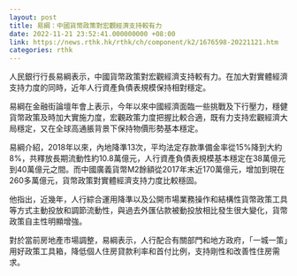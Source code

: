 ```yaml
---
layout: post
title: 易綱：中國貨幣政策對宏觀經濟支持較有力
date: 2022-11-21 23:52:41.000000000 +08:00
link: https://news.rthk.hk/rthk/ch/component/k2/1676598-20221121.htm
categories: rthk
---
```


人民銀行行長易綱表示，中國貨幣政策對宏觀經濟支持較有力。在加大對實體經濟支持力度的同時，近年人行資產負債表規模保持相對穩定。

易綱在金融街論壇年會上表示，今年以來中國經濟面臨一些挑戰及下行壓力，穩健貨幣政策及時加大實施力度，宏觀政策力度把握比較合適，既有力支持宏觀經濟大局穩定，又在全球高通脹背景下保持物價形勢基本穩定。

易綱介紹，2018年以來，內地降準13次，平均法定存款準備金率從15%降到大約8%，共釋放長期流動性約10.8萬億元，人行資產負債表規模基本穩定在38萬億元到40萬億元之間。而中國廣義貨幣M2餘額從2017年末近170萬億元，增加到現在260多萬億元，貨幣政策對實體經濟支持力度比較穩固。

他指出，近幾年，人行綜合運用降準以及公開市場業務操作和結構性貨幣政策工具等方式主動投放和調節流動性，與過去外匯佔款被動投放相比發生很大變化，貨幣政策自主性明顯增強。

對於當前房地產市場調整，易綱表示，人行配合有關部門和地方政府，「一城一策」用好政策工具箱，降低個人住房貸款利率和首付比例，支持剛性和改善性住房需求。
